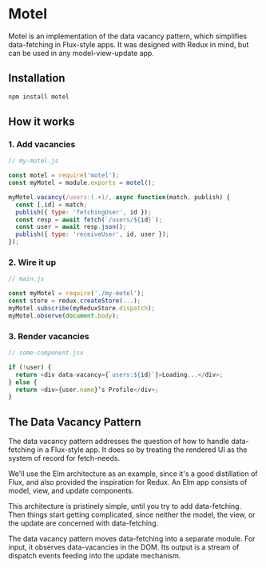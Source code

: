 # Motel

Motel is an implementation of the data vacancy pattern, which simplifies data-fetching in Flux-style apps. It was designed with Redux in mind, but can be used in any model-view-update app.

## Installation

```bash
npm install motel
```

## How it works

### 1. Add vacancies

```js
// my-motel.js

const motel = require('motel');
const myMotel = module.exports = motel();

myMotel.vacancy(/users:(.+)/, async function(match, publish) {
  const [,id] = match;
  publish({ type: 'fetchingUser', id });
  const resp = await fetch(`/users/${id}`);
  const user = await resp.json();
  publish({ type: 'receiveUser', id, user });
});
```

### 2. Wire it up

```js
// main.js

const myMotel = require('./my-motel');
const store = redux.createStore(...);
myMotel.subscribe(myReduxStore.dispatch);
myMotel.observe(document.body);
```

### 3. Render vacancies

```js
// some-component.jsx

if (!user) {
  return <div data-vacancy={`users:${id}`}>Loading...</div>;
} else {
  return <div>{user.name}’s Profile</div>;
}
```

## The Data Vacancy Pattern

The data vacancy pattern addresses the question of how to handle data-fetching in a Flux-style app. It does so by treating the rendered UI as the system of record for fetch-needs.

We'll use the Elm architecture as an example, since it's a good distillation of Flux, and also provided the inspiration for Redux. An Elm app consists of model, view, and update components.

This architecture is pristinely simple, until you try to add data-fetching. Then things start getting complicated, since neither the model, the view, or the update are concerned with data-fetching.

The data vacancy pattern moves data-fetching into a separate module. For input, it observes data-vacancies in the DOM. Its output is a stream of dispatch events feeding into the update mechanism.
